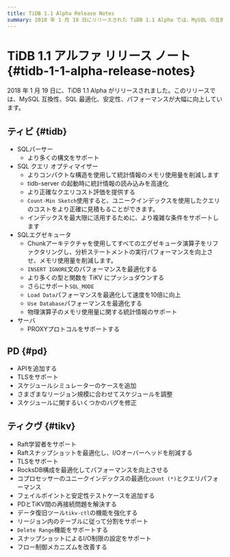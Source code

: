 ```yaml
---
title: TiDB 1.1 Alpha Release Notes
summary: 2018 年 1 月 19 日にリリースされた TiDB 1.1 Alpha では、MySQL の互換性、SQL の最適化、安定性、パフォーマンスが大幅に向上しています。主な更新には、SQL パーサー、クエリ オプティマイザー、エグゼキューターの強化、および PROXY プロトコルのサーバーサポートが含まれます。PD では、より多くの API、TLS サポート、改善されたスケジュール機能が提供されるようになり、TiKV ではRaft学習者サポート、TLS、パフォーマンス最適化が導入されています。さらに、データ回復ツールが強化され、フロー制御メカニズムが改善されています。
---
```


# TiDB 1.1 アルファ リリース ノート {#tidb-1-1-alpha-release-notes}

2018 年 1 月 19 日に、TiDB 1.1 Alpha がリリースされました。このリリースでは、MySQL 互換性、SQL 最適化、安定性、パフォーマンスが大幅に向上しています。

## ティビ {#tidb}

-   SQLパーサー
    -   より多くの構文をサポート
-   SQL クエリ オプティマイザー
    -   よりコンパクトな構造を使用して統計情報のメモリ使用量を削減します
    -   tidb-server の起動時に統計情報の読み込みを高速化
    -   より正確なクエリコスト評価を提供する
    -   `Count-Min Sketch`使用すると、ユニークインデックスを使用したクエリのコストをより正確に見積もることができます。
    -   インデックスを最大限に活用するために、より複雑な条件をサポートします
-   SQLエグゼキュータ
    -   Chunkアーキテクチャを使用してすべてのエグゼキュータ演算子をリファクタリングし、分析ステートメントの実行パフォーマンスを向上させ、メモリ使用量を削減します。
    -   `INSERT IGNORE`文のパフォーマンスを最適化する
    -   より多くの型と関数を TiKV にプッシュダウンする
    -   さらにサポート`SQL_MODE`
    -   `Load Data`パフォーマンスを最適化して速度を10倍に向上
    -   `Use Database`パフォーマンスを最適化する
    -   物理演算子のメモリ使用量に関する統計情報のサポート
-   サーバ
    -   PROXYプロトコルをサポートする

## PD {#pd}

-   APIを追加する
-   TLSをサポート
-   スケジュールシミュレーターのケースを追加
-   さまざまなリージョン規模に合わせてスケジュールを調整
-   スケジュールに関するいくつかのバグを修正

## ティクヴ {#tikv}

-   Raft学習者をサポート
-   Raftスナップショットを最適化し、I/Oオーバーヘッドを削減する
-   TLSをサポート
-   RocksDB構成を最適化してパフォーマンスを向上させる
-   コプロセッサーのユニークインデックスの最適化`count (*)`とクエリパフォーマンス
-   フェイルポイントと安定性テストケースを追加する
-   PDとTiKV間の再接続問題を解決する
-   データ復旧ツール`tikv-ctl`の機能を強化する
-   リージョン内のテーブルに従って分割をサポート
-   `Delete Range`機能をサポートする
-   スナップショットによるI/O制限の設定をサポート
-   フロー制御メカニズムを改善する

